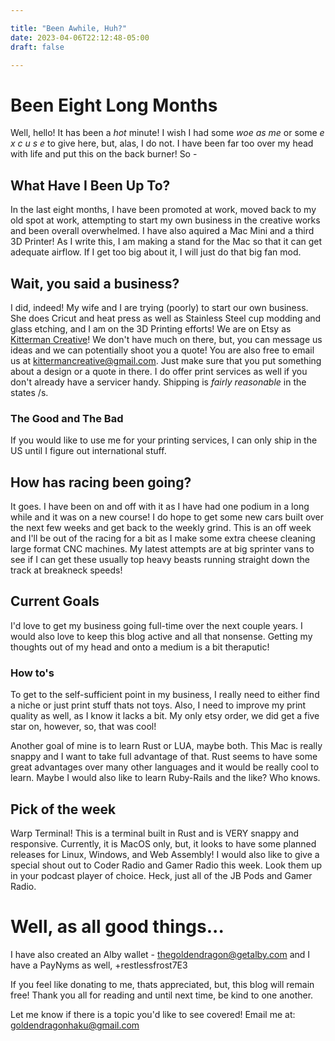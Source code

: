```yaml
---

title: "Been Awhile, Huh?"
date: 2023-04-06T22:12:48-05:00
draft: false

---
```


# Been Eight Long Months

Well, hello! It has been a *hot* minute! I wish I had some *woe as me* or some *e x c u s e* to give here, but, alas, I do not. I have been far too over my head with life and put this on the back burner! So -

## What Have I Been Up To?
	
In the last eight months, I have been promoted at work, moved back to my old spot at work, attempting to start my own business in the creative works and been overall overwhelmed. I have also aquired a Mac Mini and a third 3D Printer! As I write this, I am making a stand for the Mac so that it can get adequate airflow. If I get too big about it, I will just do that big fan mod. 

## Wait, you said a business?

I did, indeed! My wife and I are trying (poorly) to start our own business. She does Cricut and heat press as well as Stainless Steel cup modding and glass etching, and I am on the 3D Printing efforts! We are on Etsy as [Kitterman Creative](https://KittermanCreative.etsy.com)! We don't have much on there, but, you can message us ideas and we can potentially shoot you a quote! You are also free to email us at kittermancreative@gmail.com. Just make sure that you put something about a design or a quote in there. I do offer print services as well if you don't already have a servicer handy. Shipping is *fairly reasonable* in the states /s.

### The Good and The Bad
If you would like to use me for your printing services, I can only ship in the US until I figure out international stuff. 

## How has racing been going?

It goes. I have been on and off with it as I have had one podium in a long while and it was on a new course! I do hope to get some new cars built over the next few weeks and get back to the weekly grind. This is an off week and I'll be out of the racing for a bit as I make some extra cheese cleaning large format CNC machines. My latest attempts are at big sprinter vans to see if I can get these usually top heavy beasts running straight down the track at breakneck speeds!

## Current Goals
I'd love to get my business going full-time over the next couple years. I would also love to keep this blog active and all that nonsense. Getting my thoughts out of my head and onto a medium is a bit theraputic! 
### How to's
To get to the self-sufficient point in my business, I really need to either find a niche or just print stuff thats not toys. Also, I need to improve my print quality as well, as I know it lacks a bit. My only etsy order, we did get a five star on, however, so, that was cool! 

Another goal of mine is to learn Rust or LUA, maybe both. This Mac is really snappy and I want to take full advantage of that. Rust seems to have some great advantages over many other languages and it would be really cool to learn. Maybe I would also like to learn Ruby-Rails and the like? Who knows. 

## Pick of the week
Warp Terminal! This is a terminal built in Rust and is VERY snappy and responsive. Currently, it is MacOS only, but, it looks to have some planned releases for Linux, Windows, and Web Assembly! I would also like to give a special shout out to Coder Radio and Gamer Radio this week. Look them up in your podcast player of choice. Heck, just all of the JB Pods and Gamer Radio. 

# Well, as all good things...

I have also created an Alby wallet - thegoldendragon@getalby.com and I have a PayNyms as well, +restlessfrost7E3

If you feel like donating to me, thats appreciated, but, this blog will remain free! Thank you all for reading and until next time, be kind to one another.

Let me know if there is a topic you'd like to see covered! Email me at:
goldendragonhaku@gmail.com 
